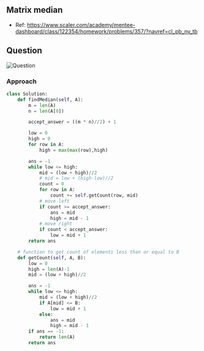 
## Matrix median
- Ref: https://www.scaler.com/academy/mentee-dashboard/class/122354/homework/problems/357/?navref=cl_pb_nv_tb

## Question
![Question](http://ankit-portfolio.s3-ap-southeast-1.amazonaws.com/images/datastructures/scaler/027-matrix-median-question.png)


### Approach


```py
class Solution:
    def findMedian(self, A):
        m = len(A)
        n = len(A[0])

        accept_answer = ((m * n)//2) + 1

        low = 0
        high = 0
        for row in A:
            high = max(max(row),high)

        ans = -1
        while low <= high:
            mid = (low + high)//2
            # mid = low + (high-low)//2
            count = 0
            for row in A:
                count += self.getCount(row, mid)
            # move left
            if count >= accept_answer:
                ans = mid
                high = mid - 1
            # move right
            if count < accept_answer:
                low = mid + 1
        return ans

    # function to get count of elements less than or equal to B
    def getCount(self, A, B):
        low = 0
        high = len(A)-1
        mid = (low + high)//2

        ans = -1
        while low <= high:
            mid = (low + high)//2
            if A[mid] <= B:
                low = mid + 1
            else:
                ans = mid
                high = mid - 1
        if ans == -1:
            return len(A)
        return ans
```